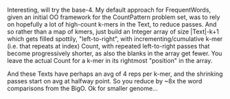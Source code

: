 Interesting, will try the base-4. My default approach for FrequentWords, given an initial OO framework for the CountPattern problem set, was to rely on hopefully a lot of high-count k-mers in the Text, to reduce passes. And so rather than a map of kmers, just build an Integer array of size |Text|-k+1 which gets filled spottily, "left-to-right", with incrementing/cumulative k-mer (i.e. that repeats at index) Count, with repeated left-to-right passes that become progressively shorter, as also the blanks in the array get fewer. You leave the actual Count for a k-mer in its rightmost "position" in the array.

And these Texts have perhaps an avg of 4 reps per k-mer, and the shrinking passes start on avg at halfway point. So you reduce by ~8x the word comparisons from the BigO. Ok for smaller genome...